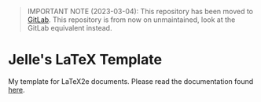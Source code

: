 > IMPORTANT NOTE (2023-03-04): This repository has been moved to [GitLab](https://gitlab.com/bleepbloop2/Jelles-LaTeX-Template). This repository is from now on unmaintained, look at the GitLab equivalent instead.

# Jelle's LaTeX Template
 My template for LaTeX2e documents. Please read the documentation found [here](https://github.com/JelleLa/Jelles-LaTeX-Template/blob/main/docs/templatedoc.pdf).
